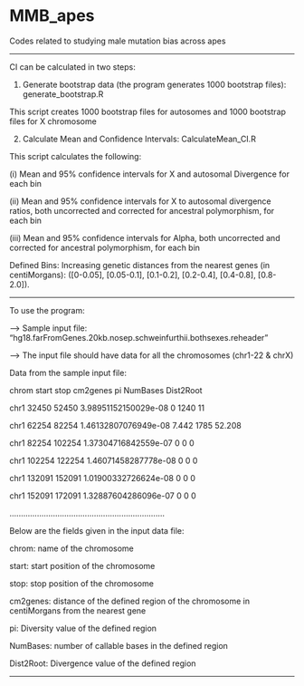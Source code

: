 # MMB_apes
Codes related to studying male mutation bias across apes
***********************************************************************
CI can be calculated in two steps:

1) Generate bootstrap data (the program generates 1000 bootstrap files): generate_bootstrap.R

This script creates 1000 bootstrap files for autosomes and 1000 bootstrap files for X chromosome

2) Calculate Mean and Confidence Intervals: CalculateMean_CI.R 

This script calculates the following:

(i)   Mean and 95% confidence intervals for X and autosomal Divergence for each bin 

(ii)  Mean and 95% confidence intervals for X to autosomal divergence ratios, both uncorrected and corrected for ancestral polymorphism, for each bin 

(iii) Mean and 95% confidence intervals for Alpha, both uncorrected and corrected for ancestral polymorphism, for each bin

Defined Bins:
Increasing genetic distances from the nearest genes (in centiMorgans): ([0-0.05], [0.05-0.1], [0.1-0.2], [0.2-0.4], [0.4-0.8], [0.8-2.0]). 
*********************************************************************
To use the program:

—> Sample input file: “hg18.farFromGenes.20kb.nosep.schweinfurthii.bothsexes.reheader”

—> The input file should have data for all the chromosomes (chr1-22 & chrX)

Data from the sample input file:

chrom   start   stop    cm2genes        	pi      NumBases        Dist2Root

chr1    32450   52450   3.98951152150029e-08    0       1240    11

chr1    62254   82254   1.46132807076949e-08    7.442   1785    52.208

chr1    82254   102254  1.37304716842559e-07    0       0       0

chr1    102254  122254  1.46071458287778e-08    0       0       0

chr1    132091  152091  1.01900332726624e-08    0       0       0

chr1    152091  172091  1.32887604286096e-07    0       0       0

....................................................................


Below are the fields given in the input data file:

chrom: name of the chromosome

start: start position of the chromosome

stop: stop position of the chromosome

cm2genes: distance of the defined region of the chromosome in centiMorgans from the nearest gene

pi: Diversity value of the defined region

NumBases: number of callable bases in the defined region

Dist2Root: Divergence value of the defined region

*******************************************************************************



